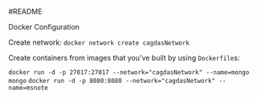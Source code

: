 #README

Docker Configuration

Create network: `docker network create cagdasNetwork
`

Create containers from images that you've built by using `Dockerfile`s:

`docker run -d -p 27017:27017 --network="cagdasNetwork" --name=mongo mongo`
`docker run -d -p 8080:8080 --network="cagdasNetwork" --name=msnote`